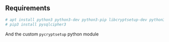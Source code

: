 ## Requirements

```bash
# apt install python3 python3-dev python3-pip libcryptsetup-dev python3-simplejson python3-systemd python3-guestfs
# pip3 install pysqlcipher3 
```

And the custom `pycryptsetup` python module
